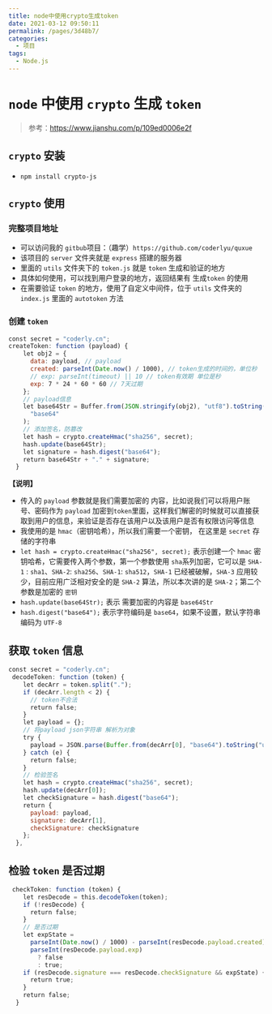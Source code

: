 ```yaml
---
title: node中使用crypto生成token
date: 2021-03-12 09:50:11
permalink: /pages/3d48b7/
categories:
  - 项目
tags:
  - Node.js
---
```


# `node` 中使用 `crypto` 生成 `token`

> 参考：https://www.jianshu.com/p/109ed0006e2f

## `crypto` 安装

- `npm install crypto-js`

## `crypto` 使用

### 完整项目地址

- 可以访问我的 `gitbub`项目：（趣学）`https://github.com/coderlyu/quxue`
- 该项目的 `server` 文件夹就是 `express` 搭建的服务器
- 里面的 `utils` 文件夹下的 `token.js` 就是 `token` 生成和验证的地方
- 具体如何使用，可以找到用户登录的地方，返回结果有 生成`token` 的使用
- 在需要验证 `token` 的地方，使用了自定义中间件，位于 `utils` 文件夹的 `index.js` 里面的 `autotoken` 方法

### 创建 `token`

```js
const secret = "coderly.cn";
createToken: function (payload) {
    let obj2 = {
      data: payload, // payload
      created: parseInt(Date.now() / 1000), // token生成的时间的，单位秒
      // exp: parseInt(timeout) || 10 // token有效期 单位是秒
      exp: 7 * 24 * 60 * 60 // 7天过期
    };
    // payload信息
    let base64Str = Buffer.from(JSON.stringify(obj2), "utf8").toString(
      "base64"
    );
    // 添加签名，防篡改
    let hash = crypto.createHmac("sha256", secret);
    hash.update(base64Str);
    let signature = hash.digest("base64");
    return base64Str + "." + signature;
  }
```

**【说明】**

- 传入的 `payload` 参数就是我们需要加密的 内容，比如说我们可以将用户账号、密码作为 `payload` 加密到`token`里面，这样我们解密的时候就可以直接获取到用户的信息，来验证是否存在该用户以及该用户是否有权限访问等信息
- 我使用的是 `hmac`（密钥哈希），所以我们需要一个密钥， 在这里是 `secret` 存储的字符串
- `let hash = crypto.createHmac("sha256", secret);` 表示创建一个 `hmac` 密钥哈希，它需要传入两个参数，第一个参数使用 `sha`系列加密，它可以是 `SHA-1` : `sha1`、`SHA-2`: `sha256`、`SHA-1`: `sha512`，`SHA-1` 已经被破解，`SHA-3` 应用较少，目前应用广泛相对安全的是 `SHA-2` 算法，所以本次讲的是 `SHA-2`；第二个参数是加密的 `密钥`
- `hash.update(base64Str);` 表示 需要加密的内容是 `base64Str`
- `hash.digest("base64");` 表示字符编码是 `base64`，如果不设置，默认字符串编码为 `UTF-8`

## 获取 `token` 信息

```js
const secret = "coderly.cn";
 decodeToken: function (token) {
    let decArr = token.split(".");
    if (decArr.length < 2) {
      // token不合法
      return false;
    }
    let payload = {};
    // 将payload json字符串 解析为对象
    try {
      payload = JSON.parse(Buffer.from(decArr[0], "base64").toString("utf8"));
    } catch (e) {
      return false;
    }
    // 检验签名
    let hash = crypto.createHmac("sha256", secret);
    hash.update(decArr[0]);
    let checkSignature = hash.digest("base64");
    return {
      payload: payload,
      signature: decArr[1],
      checkSignature: checkSignature
    };
  },
```

## 检验 `token` 是否过期

```js
 checkToken: function (token) {
    let resDecode = this.decodeToken(token);
    if (!resDecode) {
      return false;
    }
    // 是否过期
    let expState =
      parseInt(Date.now() / 1000) - parseInt(resDecode.payload.created) >
      parseInt(resDecode.payload.exp)
        ? false
        : true;
    if (resDecode.signature === resDecode.checkSignature && expState) {
      return true;
    }
    return false;
  }
```
